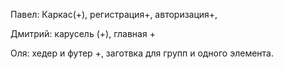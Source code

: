 Павел:
Каркас(+), регистрация+, авторизация+,

Дмитрий: карусель (+), главная +

Оля: хедер и футер +, заготвка для групп и одного элемента.